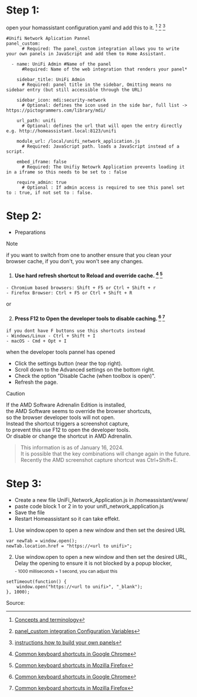 
# Step 1: 
open your homassistant configuration.yaml
and add this to it. [^1] [^2] [^3]

```
#Unifi Network Aplication Pannel  
panel_custom:
      # Required: The panel_custom integration allows you to write your own panels in JavaScript and add them to Home Assistant. 

  - name: UniFi Admin #Name of the panel
      #Required: Name of the web integration that renders your panel*

    sidebar_title: UniFi Admin 
      # Required: panel title in the sidebar, Omitting means no sidebar entry (but still accessible through the URL) 

    sidebar_icon: mdi:security-network 
      # Optional: defines the icon used in the side bar, full list -> https://pictogrammers.com/library/mdi/

    url_path: unifi 
      # Optional: defines the url that will open the entry directly e.g. http://homeassistant.local:8123/unifi

    module_url: /local/unifi_network_application.js 
      # Required: JavaScript path. loads a JavaScript instead of a script.

    embed_iframe: false 
      # Required: The Unifiy Netowrk Application prevents loading it in a iframe so this needs to be set to : false

    require_admin: true 
      # Optional : If admin access is required to see this panel set to : true, if not set to : false.
```      

# Step 2: 
- Preparations
 

>[!NOTE]
>if you want to switch from one to another 
>ensure that you clean your browser cache,
>if you don't, you won't see any changes.

  

 1.  #### Use hard refresh shortcut to Reload and override cache. [^4] [^5] 

    - Chromium based browsers: Shift + F5 or Ctrl + Shift + r
    - Firefox Browser: Ctrl + F5 or Ctrl + Shift + R 


or

 2.  #### Press F12 to Open the developer tools to disable caching. [^4] [^5]

    if you dont have F buttons use this shortcuts instead
    - Windows/Linux - Ctrl + Shift + I 
    - macOS - Cmd + Opt + I 

when the developer tools pannel has opened

- Click the settings button (near the top right).
- Scroll down to the Advanced settings on the bottom right.
- Check the option "Disable Cache (when toolbox is open)".
- Refresh the page. 

>[!CAUTION]
>If the AMD Software Adrenalin Edition is installed,  
>the AMD Software seems to override the browser shortcuts,  
>so the browser developer tools will not open.  
>Instead the shortcut triggers a screenshot capture,  
>to prevent this use F12 to open the developer tools.  
>Or disable or change the shortcut in AMD Adrenalin. 


>This information is as of January 16, 2024.  
>It is possible that the key combinations will change again in the future.  
>Recently the AMD screenshot capture shortcut was Ctrl+Shift+E.  


# Step 3:

- Create a new file UniFi_Network_Application.js in /homeassistant/www/  
- paste code block 1 or 2 in to your unifi_network_application.js  
- Save the file  
- Restart Homeassistant so it can take effekt.


1. Use window.open to open a new window and then set the desired URL
```
var newTab = window.open();
newTab.location.href = "https://<url to unifi>";
```
2. Use window.open to open a new window and then set the desired URL, Delay the opening to ensure it is not blocked by a popup blocker,  
<sub> - 1000 milliseconds = 1 second, you can adjust this </sub>

```
setTimeout(function() {
    window.open("https://<url to unifi>", "_blank");
}, 1000); 
```


Source:
[^1]: [Concepts and terminology](https://www.home-assistant.io/getting-started/concepts-terminology/)  
[^2]: [panel_custom integration Configuration Variables](https://www.home-assistant.io/integrations/panel_custom/)  
[^3]: [instructions how to build your own panels](https://developers.home-assistant.io/docs/frontend/custom-ui/creating-custom-panels)
[^4]: [Common keyboard shortcuts in Google Chrome](https://support.google.com/chrome/answer/157179)  
[^5]: [Common keyboard shortcuts in Mozilla Firefox](https://support.mozilla.org/en-US/kb/keyboard-shortcuts-perform-firefox-tasks-quickly)  
[^5]: [all keyboard shortcuts used by the developer tools built into Firefox](https://firefox-source-docs.mozilla.org/devtools-user/keyboard_shortcuts/index.html)
